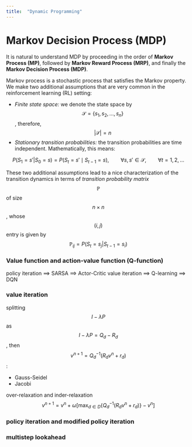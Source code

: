 ```yaml
---
title:  "Dynamic Programming"
---
```


# Markov Decision Process (MDP)
It is natural to understand MDP by proceeding in the order of **Markov Process (MP)**, followed by **Markov Reward Process (MRP)**, and finally the **Markov Decision Process (MDP)**. 

Markov process is a stochastic process that satisfies the Markov property. We make two additional assumptions that are very common in the reinforcement learning (RL) setting:

* *Finite state space:* we denote the state space by $$\mathcal{S}=\{s_1,s_2,\dots,s_n\}$$, therefore, $$\vert\mathcal{S}\vert=n$$
* *Stationary transition probabilities:* the transition probabilities are time independent. Mathematically, this means:

$$P(S_1=s'\vert S_0=s)=P(S_t=s'\mid S_{t-1}=s),\qquad\forall s, s'\in\mathcal{S},\qquad\forall t=1, 2, \dots$$

These two additional assumptions lead to a nice characterization of the transition dynamics in terms of *transition probability matrix* $$\mathbb{P}$$ of size $$n\times n$$, whose $$(i,j)$$ entry is given by $$\mathbb{P}_{ij}=P(S_t=s_j\vert S_{t-1}=s_i)$$




### Value function and action-value function (Q-function)

policy iteration ==> SARSA ==> Actor-Critic
value iteration ==> Q-learning ==> DQN

### value iteration
splitting $$I-\lambda P$$ as $$I-\lambda P = Q_d-R_d$$, then $$v^{n+1}=Q_d^{-1}(R_dv^n+r_d)$$:
* Gauss-Seidel
* Jacobi

over-relaxation and inder-relaxation
$$v^{n+1}=v^n+\omega\left[\max_{d\in D}\{Q_d^{-1}(R_dv^n+r_d)\}-v^n\right]$$

### policy iteration and modified policy iteration

### multistep lookahead
